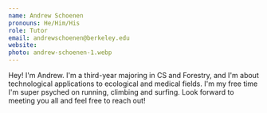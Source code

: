 ```yaml
---
name: Andrew Schoenen
pronouns: He/Him/His
role: Tutor
email: andrewschoenen@berkeley.edu
website: 
photo: andrew-schoenen-1.webp
---
```


Hey! I'm Andrew. I'm a third-year majoring in CS and Forestry, and I'm about technological applications to ecological and medical fields. I'm my free time I'm super psyched on running, climbing and surfing. Look forward to meeting you all and feel free to reach out!